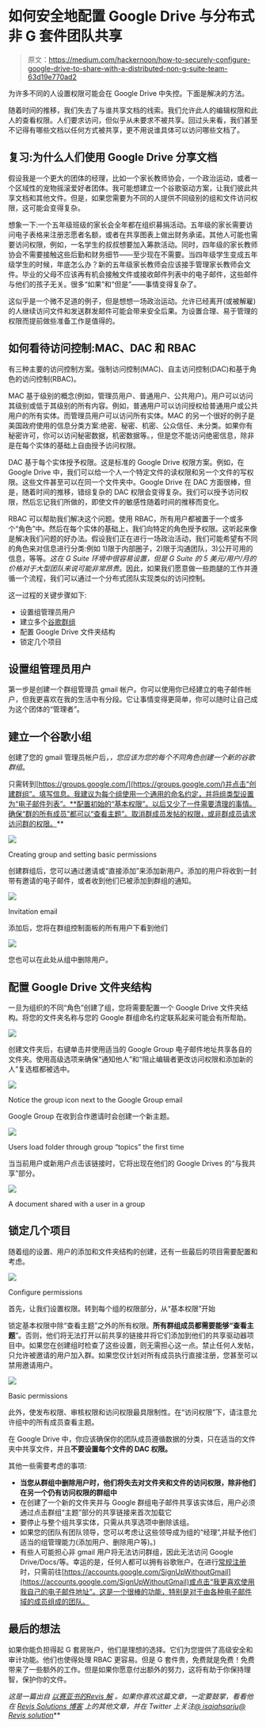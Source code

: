 # 如何安全地配置 Google Drive 与分布式非 G 套件团队共享

> 原文：<https://medium.com/hackernoon/how-to-securely-configure-google-drive-to-share-with-a-distributed-non-g-suite-team-63d19e770ad2>

为许多不同的人设置权限可能会在 Google Drive 中失控。下面是解决的方法。

随着时间的推移，我们失去了与谁共享文档的线索。我们允许此人的编辑权限和此人的查看权限。人们要求访问，但似乎从未要求不被共享。回过头来看，我们甚至不记得有哪些文档以任何方式被共享，更不用说谁具体可以访问哪些文档了。

## **复习:为什么人们使用 Google Drive 分享文档**

假设我是一个更大的团体的经理，比如一个家长教师协会，一个政治运动，或者一个区域性的宠物摇滚爱好者团体。我可能想建立一个谷歌驱动方案，让我们彼此共享文档和其他文件。但是，如果您需要为不同的人提供不同级别的组和文件访问权限，这可能会变得复杂。

想象一下:一个五年级班级的家长会全年都在组织募捐活动。五年级的家长需要访问电子表格来注册志愿者名额，或者在共享图表上做出财务承诺。其他人可能也需要访问权限，例如，一名学生的叔叔想要加入筹款活动。同时，四年级的家长教师协会不需要接触这些后勤和财务细节——至少现在不需要。当四年级学生变成五年级学生的时候，年底怎么办？新的五年级家长教师会应该接手管理家长教师会文件。毕业的父母不应该再有机会接触文件或接收邮件列表中的电子邮件，这些邮件与他们的孩子无关。很多“如果”和“但是”——事情变得复杂了。

这似乎是一个微不足道的例子，但是想想一场政治运动。允许已经离开(或被解雇)的人继续访问文件和发送群发邮件可能会带来安全后果。为设置合理、易于管理的权限而提前做些准备工作是值得的。

## **如何看待访问控制:MAC、DAC 和 RBAC**

有三种主要的访问控制方案。强制访问控制(MAC)、自主访问控制(DAC)和基于角色的访问控制(RBAC)。

MAC 基于级别的概念(例如，管理员用户、普通用户、公共用户)。用户可以访问其级别或低于其级别的所有内容。例如，普通用户可以访问授权给普通用户或公共用户的所有实体。而管理员用户可以访问所有实体。MAC 的另一个很好的例子是美国政府使用的信息分类方案:绝密、秘密、机密、公众信任、未分类。如果你有秘密许可，你可以访问秘密数据，机密数据等。，但是您不能访问绝密信息，除非是在每个实体的基础上自由授予访问权限。

DAC 基于每个实体授予权限。这是标准的 Google Drive 权限方案。例如，在 Google Drive 中，我们可以给一个人一个特定文件的读权限和另一个文件的写权限。这些文件甚至可以在同一个文件夹中。Google Drive 在 DAC 方面很棒，但是，随着时间的推移，错综复杂的 DAC 权限会变得复杂。我们可以授予访问权限，然后忘记我们所做的，即使文件的敏感性随着时间的推移而变化。

RBAC 可以帮助我们解决这个问题。使用 RBAC，所有用户都被置于一个或多个“角色”中。然后在每个实体的基础上，我们向特定的角色授予权限。这听起来像是解决我们问题的好办法。假设我们正在进行一场政治活动，我们可能希望有不同的角色来对信息进行分类:例如 1)限于内部圈子，2)限于沟通团队，3)公开可用的信息，等等。*这在 G Suite 环境中很容易设置，但是 G Suite 的 5 美元/用户/月的价格对于大型团队来说可能非常昂贵*。因此，如果我们愿意做一些跑腿的工作并遵循一个流程，我们可以通过一个分布式团队实现类似的访问控制。

这一过程的关键步骤如下:

*   设置组管理员用户
*   建立多个[谷歌群组](https://groups.google.com)
*   配置 Google Drive 文件夹结构
*   锁定几个项目

## 设置组管理员用户

第一步是创建一个群组管理员 gmail 帐户。你可以使用你已经建立的电子邮件帐户，但我更喜欢在我的生活中有分段。它让事情变得更简单，你可以随时让自己成为这个团体的“管理者”。

## 建立一个谷歌小组

创建了您的 gmail 管理员帐户后，*，您应该为您的每个不同角色创建一个新的谷歌群组*。

只需转到[https://groups.google.com/](https://groups.google.com/)并点击“创建群组”。填写信息。我建议为每个组使用一个通用的命名约定，并将组类型设置为“电子邮件列表”。**配置初始的“基本权限”。以后又少了一件需要清理的事情。确保“群的所有成员”都可以“查看主题”。取消群成员发帖的权限，或非群成员请求访问群的权限。**

![](img/b3010e7f1b5bca67fa4fb5f6fa775788.png)

Creating group and setting basic permissions

创建群组后，您可以通过邀请或“直接添加”来添加新用户。添加的用户将收到一封带有邀请的电子邮件，或者收到他们已被添加到群组的通知。

![](img/71fcc92b8d2913cf1ff9a83d63a11239.png)

Invitation email

添加后，您将在群组控制面板的所有用户下看到他们

![](img/9416d05f8f7aba775bb3d90e5e99133d.png)

您也可以在此处从组中删除用户。

## 配置 Google Drive 文件夹结构

一旦为组织的不同“角色”创建了组，您将需要配置一个 Google Drive 文件夹结构。将您的文件夹名称与您的 Google 群组命名约定联系起来可能会有所帮助。

![](img/6f1686b4a85be1a4a3dee715d17afbd1.png)

创建文件夹后，右键单击并使用适当的 Google Group 电子邮件地址共享各自的文件夹。使用高级选项来确保“通知他人”和“阻止编辑者更改访问权限和添加新的人”复选框都被选中。

![](img/2c2a04693598c04b13b894fe60feb3c5.png)

Notice the group icon next to the Google Group email

Google Group 在收到合作邀请时会创建一个新主题。

![](img/d54c8cc8d966f7dc76161255fd248b14.png)

Users load folder through group “topics” the first time

当当前用户或新用户点击该链接时，它将出现在他们的 Google Drives 的“与我共享”部分。

![](img/fd2f11d52eabc2bb086f5172e7d61e4b.png)

A document shared with a user in a group

## 锁定几个项目

随着组的设置、用户的添加和文件夹结构的创建，还有一些最后的项目需要配置和考虑。

![](img/24755d706b0e1dd9c332542f1b05337d.png)

Configure permissions

首先，让我们设置权限。转到每个组的权限部分，从“基本权限”开始

锁定基本权限中除“查看主题”之外的所有权限。**所有群组成员都需要能够“查看主题**”。否则，他们将无法打开以前共享的链接并将它们添加到他们的共享驱动器项目中。如果您在创建组时检查了这些设置，则无需担心这一点。禁止任何人发帖，只允许被邀请的用户加入群。如果您仅计划对所有成员执行直接注册，您甚至可以禁用邀请用户。

![](img/fd2826e14adf4558ceca4a69a703b146.png)

Basic permissions

此外，使发布权限、审核权限和访问权限最具限制性。在“访问权限”下，请注意允许组中的所有成员查看主题。

在 Google Drive 中，你应该确保你的团队成员遵循数据的分类，只在适当的文件夹中共享文件，并且**不要设置每个文件的 DAC 权限。**

其他一些需要考虑的事项:

*   **当您从群组中删除用户时，他们将失去对文件夹和文件的访问权限，除非他们在另一个仍有访问权限的群组中**
*   在创建了一个新的文件夹并与 Google 群组电子邮件共享该实体后，用户必须通过点击群组“主题”部分的共享链接来首次加载它
*   要停止与整个组共享实体，只需从共享选项中删除该组。
*   如果您的团队有团队领导，您可以考虑让这些领导成为组的“经理”,并赋予他们适当的组管理能力(添加用户、删除用户等)。)
*   有些人可能担心非 gmail 用户将无法访问群组，因此无法访问 Google Drive/Docs/等。幸运的是，任何人都可以拥有谷歌账户。在进行[常规注册](https://accounts.google.com/SignUp)时，只需前往[https://accounts.google.com/SignUpWithoutGmail](https://accounts.google.com/SignUpWithoutGmail)或点击“我更喜欢使用我自己的电子邮件地址”。这是一个很棒的功能，特别是对于由各种电子邮件域的成员组成的团队。

## 最后的想法

如果你能负担得起 G 套房账户，他们是理想的选择。它们为您提供了高级安全和审计功能。他们也使得处理 RBAC 更容易。但是 G 套件贵，免费就是免费！免费带来了一些额外的工作。但是如果你愿意付出额外的努力，这将有助于你保持理智，保护你的文件。

*这是一篇出自* [*以赛亚书的*](https://medium.com/u/c9fabda04fb1?source=post_page-----63d19e770ad2--------------------------------)*[*Revis 解*](https://www.revissolutions.com/) *。如果你喜欢这篇文章，一定要鼓掌，看看他在* [*Revis Solutions 博客*](https://medium.com/revissolutions) *上的其他文章，并在 Twitter 上关注*[*@ isaiahsarju*](https://twitter.com/isaiahsarju)*[*@ Revis solution*](https://twitter.com/revissolution)**